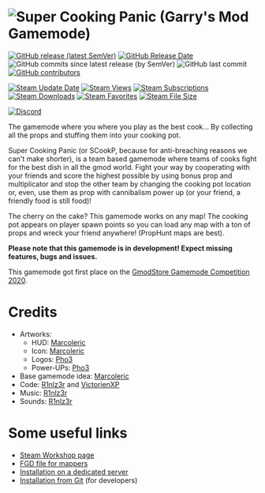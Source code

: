# ![Super Cooking Panic (Garry's Mod Gamemode)](gamemodes/supercookingpanic/logo.svg)

[![GitHub release (latest SemVer)](https://img.shields.io/github/v/release/Xperidia/Super-Cooking-Panic?logo=github)](https://github.com/Xperidia/Super-Cooking-Panic/releases/latest)
[![GitHub Release Date](https://img.shields.io/github/release-date/Xperidia/Super-Cooking-Panic?logo=github)](https://github.com/Xperidia/Super-Cooking-Panic/releases/latest)
![GitHub commits since latest release (by SemVer)](https://img.shields.io/github/commits-since/Xperidia/Super-Cooking-Panic/latest/dev?sort=semver&logo=github)
![GitHub last commit](https://img.shields.io/github/last-commit/Xperidia/Super-Cooking-Panic?logo=github)
[![GitHub contributors](https://img.shields.io/github/contributors/Xperidia/Super-Cooking-Panic?logo=github)](https://github.com/Xperidia/Super-Cooking-Panic/graphs/contributors)

[![Steam Update Date](https://img.shields.io/steam/update-date/2180715133?logo=steam)](https://steamcommunity.com/sharedfiles/filedetails/?id=2180715133)
[![Steam Views](https://img.shields.io/steam/views/2180715133?logo=steam)](https://steamcommunity.com/sharedfiles/filedetails/?id=2180715133)
[![Steam Subscriptions](https://img.shields.io/steam/subscriptions/2180715133?logo=steam)](https://steamcommunity.com/sharedfiles/filedetails/?id=2180715133)
[![Steam Downloads](https://img.shields.io/steam/downloads/2180715133?logo=steam)](https://steamcommunity.com/sharedfiles/filedetails/?id=2180715133)
[![Steam Favorites](https://img.shields.io/steam/favorites/2180715133?logo=steam)](https://steamcommunity.com/sharedfiles/filedetails/?id=2180715133)
[![Steam File Size](https://img.shields.io/steam/size/2180715133?logo=steam)](https://steamcommunity.com/sharedfiles/filedetails/?id=2180715133)

[![Discord](https://img.shields.io/discord/722426501836046456?logo=discord)](https://discord.com/invite/bedrnPP)

The gamemode where you where you play as the best cook... By collecting all the props and stuffing them into your cooking pot.

Super Cooking Panic (or SCookP, because for anti-breaching reasons we can't make shorter), is a team based gamemode where teams of cooks fight for the best dish in all the gmod world. Fight your way by cooperating with your friends and score the highest possible by using bonus prop and multiplicator and stop the other team by changing the cooking pot location or, even, use them as prop with cannibalism power up (or your friend, a friendly food is still food)!

The cherry on the cake? This gamemode works on any map! The cooking pot appears on player spawn points so you can load any map with a ton of props and wreck your friend anywhere! (PropHunt maps are best).

**Please note that this gamemode is in development! Expect missing features, bugs and issues.**

This gamemode got first place on the [GmodStore Gamemode Competition 2020](https://www.gmodstore.com/community/threads/7507).

# Credits
* Artworks:
	* HUD: [Marcoleric](https://github.com/Marcoleric)
	* Icon: [Marcoleric](https://github.com/Marcoleric)
	* Logos: [Pho3](https://github.com/TheRainbowPhoenix)
	* Power-UPs: [Pho3](https://github.com/TheRainbowPhoenix)
* Base gamemode idea: [Marcoleric](https://github.com/Marcoleric)
* Code: [R1nlz3r](https://github.com/R1nlz3r) and [VictorienXP](https://github.com/VictorienXP)
* Music: [R1nlz3r](https://github.com/R1nlz3r)
* Sounds: [R1nlz3r](https://github.com/R1nlz3r)

# Some useful links
* [Steam Workshop page](https://steamcommunity.com/sharedfiles/filedetails/?id=2180715133)
* [FGD file for mappers](gamemodes/supercookingpanic/supercookingpanic.fgd)
* [Installation on a dedicated server](https://github.com/Xperidia/Super-Cooking-Panic/wiki/Installation-on-a-Dedicated-Server-(official))
* [Installation from Git](https://github.com/Xperidia/Super-Cooking-Panic/wiki/Installation-from-Git) (for developers)
